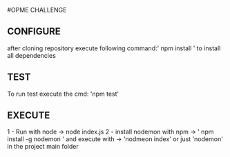 #OPME CHALLENGE

## CONFIGURE ##

after cloning repository execute following command:' npm install ' to install all dependencies

## TEST ##
To run test execute the cmd:  'npm test'

## EXECUTE ##
 1 - Run with node -> node index.js
 2 - install nodemon with npm -> ' npm install -g nodemon ' and execute with -> 'nodmeon index' or just 'nodemon' in the project main folder


